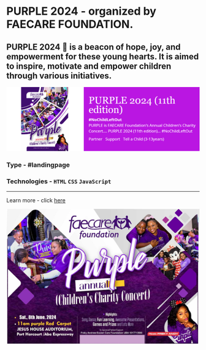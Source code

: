 # PURPLE 2024 - organized by FAECARE FOUNDATION.

## PURPLE 2024 💜 is a beacon of hope, joy, and empowerment for these young hearts. It is aimed to inspire, motivate and empower children through various initiatives.

![purple overlay](./Images/Img%201%20-%20overlay.png)

### Type - #landingpage

### Technologies - ```HTML``` ```CSS``` ```JavaScript```

--- 
Learn more - click [here](https://faecarefoundation.org/)

![ Purple event](./Images/Concert%20image.JPG)
